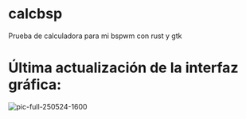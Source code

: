 # calcbsp
Prueba de calculadora para mi bspwm con rust y gtk

<H1>Última actualización de la interfaz gráfica:</H1>

![pic-full-250524-1600](/src/img/actualizacion-vista-29-05.png)
